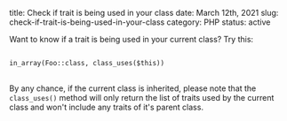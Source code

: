 title: Check if trait is being used in your class
date: March 12th, 2021
slug: check-if-trait-is-being-used-in-your-class
category: PHP
status: active

Want to know if a trait is being used in your current class? Try this:
<pre>
<code class="php">
in_array(Foo::class, class_uses($this))
</code>
</pre>

By any chance, if the current class is inherited, please note that the `class_uses()` method will only return the list of traits used by the current class and won't include any traits of it's parent class.